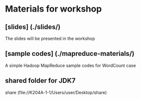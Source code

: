 # Materials for workshop

## [slides] (./slides/)
The slides will be presented in the workshop

## [sample codes] (./mapreduce-materials/)
A simple Hadoop MapReduce sample codes for WordCount case

## shared folder for JDK7
share (file://K204A-1-1/Users/user/Desktop/share)
